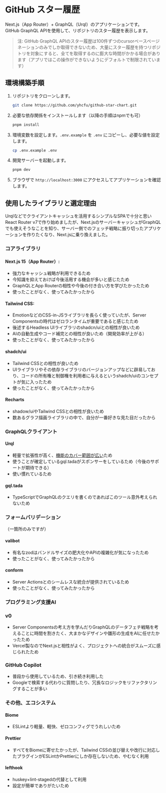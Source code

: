 # GitHub スター履歴

Next.js（App Router）+ GraphQL（Urql）のアプリケーションです。  
GitHub GraphQL APIを使用して、リポジトリのスター履歴を表示します。

> 注: GitHub GraphQL APIのスター履歴は100件ずつのcursorベースページネーションのみでしか取得できないため、大量にスター履歴を持つリポジトリを対象にすると、全てを取得するのに膨大な時間がかかる場合があります（アプリではこの操作ができないようにデフォルトで制限されています）

## 環境構築手順

1. リポジトリをクローンします。

   ```sh
   git clone https://github.com/yhcfu/github-star-chart.git
   ```

2. 必要な依存関係をインストールします（以降の手順はnpmでも可）

   ```sh
   pnpm install
   ```

3. 環境変数を設定します。`.env.example` を `.env` にコピーし、必要な値を設定します。

   ```sh
   cp .env.example .env
   ```

4. 開発サーバーを起動します。

   ```sh
   pnpm dev
   ```

5. ブラウザで `http://localhost:3000` にアクセスしてアプリケーションを確認します。

## 使用したライブラリと選定理由

Urqlなどでクライアントキャッシュを活用するシンプルなSPAで十分と思いReact Router v7で作り始めましたが、Next.jsのサーバーキャッシュがGraphQLでも使えそうなことを知り、サーバー側でのフェッチ戦略に振り切ったアプリケーションを作りたくなり、Next.jsに乗り換えました。

### コアライブラリ

#### Next.js 15（App Router）:

- 強力なキャッシュ戦略が利用できるため
- 今知識を抑えておけば今後活用する機会が多いと感じたため
- GraphQLとApp Routerの相性や今後の付き合い方を学びたかったため
- 使ったことがなく、使ってみたかったから

#### Tailwind CSS:

- EmotionなどのCSS-in-JSライブラリを長らく使っていたが、Server Componentsの時代はゼロランタイムが重要であると感じたため
- 後述するHeadless UIライブラリのshadcn/uiとの相性が良いため
- AIの自動生成やコード補完との相性が良いため（開発効率が上がる）
- 使ったことがなく、使ってみたかったから

#### shadch/ui

- Tailwind CSSとの相性が良いため
- UIライブラリやその依存ライブラリのバージョンアップなどに辟易しており、コードの所有権と制御権を利用者に与えるというshadch/uiのコンセプトが気に入ったため
- 使ったことがなく、使ってみたかったから

#### Recharts

- shadow/uiやTailwind CSSとの相性が良いため
- 数あるグラフ描画ライブラリの中で、自分が一番好きな見た目だったから

### GraphQLクライアント

#### Urql

- 軽量で拡張性が高く、[機能のカバー範囲が広い](https://commerce.nearform.com/open-source/urql/docs/comparison/#core-features)ため
- 使うことが確定しているgql.tadaがスポンサーをしているため（今後のサポートが期待できる）
- 使い慣れているため

#### gql.tada

- TypeScriptでGraphQLのクエリを書くのであればこのツール意外考えられないため

### フォームバリデーション

（一箇所のみですが）

#### valibot

- 有名なzodはバンドルサイズの肥大化やAPIの複雑化が気になったため
- 使ったことがなく、使ってみたかったから

#### conform

- Server Actionsとのシームレスな統合が提供されているため
- 使ったことがなく、使ってみたかったから

### プログラミング支援AI

### v0

- Server Componentsの考え方を学んだりGraphQLのデータフェチ戦略を考えることに時間を割きたく、大まかなデザインや雛形の生成をAIに任せたかったため
- Vercel製なのでNext.jsと相性がよく、プロジェクトへの統合がスムーズに感じられたため

### GitHub Copilot

- 普段から使用しているため、引き続き利用した
- Googleで検索する代わりに質問したり、冗長なロジックをリファクタリングすることが多い

### その他、エコシステム

#### Biome

- ESLintより軽量、軽快、ゼロコンフィグでうれしいため

#### Prettier

- すべてをBiomeに寄せたかったが、Tailwind CSSの並び替えや改行に対応したプラグインがESLintかPrettierにしか存在しないため、やむなく利用

#### lefthook

- huskey+lint-stagedの代替として利用
- 設定が簡単でありがたいため
